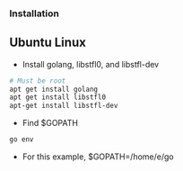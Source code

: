 ### Installation

## Ubuntu Linux
+ Install golang, libstfl0,  and libstfl-dev
```bash
# Must be root
apt get install golang
apt get install libstfl0
apt-get install libstfl-dev
```
+ Find $GOPATH
```bash
go env
```
+ For this example, $GOPATH=/home/e/go
